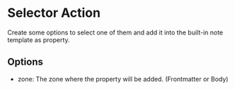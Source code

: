 # Selector Action
Create some options to select one of them and add it into the built-in note template as property.

## Options
- zone: The zone where the property will be added. (Frontmatter or Body)